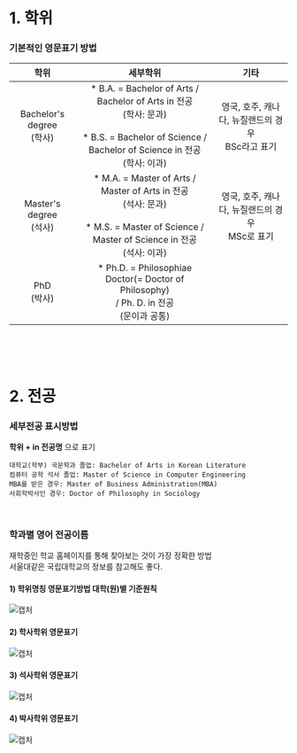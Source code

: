 # 1. 학위
### 기본적인 영문표기 방법
|학위|세부학위|기타|
|:--:|:--:|:--:|
|Bachelor's degree<br>(학사)|* B.A. = Bachelor of Arts / Bachelor of Arts in 전공<br>(학사: 문과)<br><br>* B.S. = Bachelor of Science / Bachelor of Science in 전공<br>(학사: 이과)|영국, 호주, 캐나다, 뉴질랜드의 경우<br>BSc라고 표기|
|Master's degree<br>(석사)|* M.A. = Master of Arts / Master of Arts in 전공<br>(석사: 문과)<br><br>* M.S. = Master of Science / Master of Science in 전공<br>(석사: 이과)|영국, 호주, 캐나다, 뉴질랜드의 경우<br>MSc로 표기|
|PhD<br>(박사)|* Ph.D. = Philosophiae Doctor(= Doctor of Philosophy) <br>/ Ph. D. in 전공<br>(문이과 공통)|

<br><br><br>


# 2. 전공
### 세부전공 표시방법 
**학위 + in 전공명** 으로 표기
```
대학교(학부) 국문학과 졸업: Bachelor of Arts in Korean Literature
컴퓨터 공학 석사 졸업: Master of Science in Computer Engineering
MBA를 받은 경우: Master of Business Administration(MBA)
사회학박사인 경우: Doctor of Philosophy in Sociology
```

<br>

### 학과별 영어 전공이름
재학중인 학교 홈페이지를 통해 찾아보는 것이 가장 정확한 방법<br>
서울대같은 국립대학교의 정보를 참고해도 좋다.

#### 1) 학위명칭 영문표기방법 대학(원)별 기준원칙
![캡처](https://user-images.githubusercontent.com/38516906/61325175-159cef80-a84f-11e9-939a-b23f59d7ed64.PNG)

#### 2) 학사학위 영문표기
![캡처](https://user-images.githubusercontent.com/38516906/61326076-fdc66b00-a850-11e9-97c1-898a397d63dc.PNG)

#### 3) 석사학위 영문표기
![캡처](https://user-images.githubusercontent.com/38516906/61326445-bab8c780-a851-11e9-880d-11529594fa78.PNG)

#### 4) 박사학위 영문표기
![캡처](https://user-images.githubusercontent.com/38516906/61326661-43cffe80-a852-11e9-8141-e6e2cc6d3ff9.PNG)

